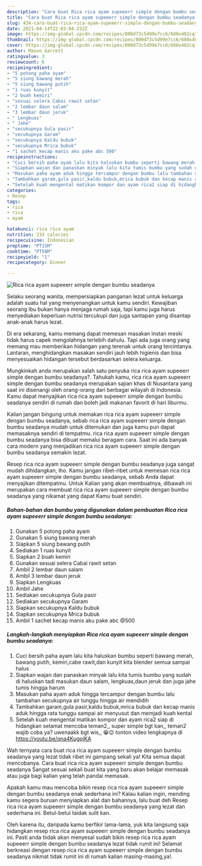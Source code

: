```yaml
---
description: "Cara buat Rica rica ayam supeeerr simple dengan bumbu seadanya yang enak dan Mudah Dibuat"
title: "Cara buat Rica rica ayam supeeerr simple dengan bumbu seadanya yang enak dan Mudah Dibuat"
slug: 434-cara-buat-rica-rica-ayam-supeeerr-simple-dengan-bumbu-seadanya-yang-enak-dan-mudah-dibuat
date: 2021-04-14T22:03:04.232Z
image: https://img-global.cpcdn.com/recipes/800d73c5d99e7cc6/680x482cq70/rica-rica-ayam-supeeerr-simple-dengan-bumbu-seadanya-foto-resep-utama.jpg
thumbnail: https://img-global.cpcdn.com/recipes/800d73c5d99e7cc6/680x482cq70/rica-rica-ayam-supeeerr-simple-dengan-bumbu-seadanya-foto-resep-utama.jpg
cover: https://img-global.cpcdn.com/recipes/800d73c5d99e7cc6/680x482cq70/rica-rica-ayam-supeeerr-simple-dengan-bumbu-seadanya-foto-resep-utama.jpg
author: Mason Garrett
ratingvalue: 3
reviewcount: 6
recipeingredient:
- "5 potong paha ayam"
- "5 siung bawang merah"
- "5 siung bawang putih"
- "1 ruas kunyit"
- "2 buah kemiri"
- "sesuai selera Cabai rawit setan"
- "2 lembar daun salam"
- "3 lembar daun jeruk"
- " Lengkuas"
- " Jahe"
- "secukupnya Gula pasir"
- "secukupnya Garam"
- "secukupnya Kaldu bubuk"
- "secukupnya Mrica bubuk"
- "1 sachet kecap manis aku pake abc 500"
recipeinstructions:
- "Cuci bersih paha ayam lalu kita haluskan bumbu seperti bawang merah, bawang putih, kemiri,cabe rawit,dan kunyit kita blender semua sampai halus"
- "Siapkan wajan dan panaskan minyak lalu kita tumis bumbu yang sudah di haluskan tadi masukan daun salam, lengkuas,daun jeruk dan juga jahe tumis hingga harum"
- "Masukan paha ayam aduk hingga tercampur dengan bumbu lalu tambahan secukupnya air tunggu hingga air mendidih"
- "Tambahkan garam,gula pasir,kaldu bubuk,mrica bubuk dan kecap manis aduk hingga rata tunggu sampai air menyusut dan memjadi kuah kental"
- "Setelah kuah mengental matikan kompor dan ayam rica2 siap di hidangkan selamat mencoba teman2,, super simple bgt kan,, teman2 wajib coba ya? uwenaakk bgt wis,, 😁😉 tonton video lengkapnya di https://youtu.be/qna4KugpjKA"
categories:
- Resep
tags:
- rica
- rica
- ayam

katakunci: rica rica ayam 
nutrition: 233 calories
recipecuisine: Indonesian
preptime: "PT15M"
cooktime: "PT58M"
recipeyield: "1"
recipecategory: Dinner

---
```



![Rica rica ayam supeeerr simple dengan bumbu seadanya](https://img-global.cpcdn.com/recipes/800d73c5d99e7cc6/680x482cq70/rica-rica-ayam-supeeerr-simple-dengan-bumbu-seadanya-foto-resep-utama.jpg)

Selaku seorang wanita, mempersiapkan panganan lezat untuk keluarga adalah suatu hal yang menyenangkan untuk kamu sendiri. Kewajiban seorang ibu bukan hanya menjaga rumah saja, tapi kamu juga harus menyediakan keperluan nutrisi tercukupi dan juga santapan yang disantap anak-anak harus lezat.

Di era  sekarang, kamu memang dapat memesan masakan instan meski tidak harus capek mengolahnya terlebih dahulu. Tapi ada juga orang yang memang mau memberikan hidangan yang terenak untuk orang tercintanya. Lantaran, menghidangkan masakan sendiri jauh lebih higienis dan bisa menyesuaikan hidangan tersebut berdasarkan selera keluarga. 



Mungkinkah anda merupakan salah satu penyuka rica rica ayam supeeerr simple dengan bumbu seadanya?. Tahukah kamu, rica rica ayam supeeerr simple dengan bumbu seadanya merupakan sajian khas di Nusantara yang saat ini disenangi oleh orang-orang dari berbagai wilayah di Indonesia. Kamu dapat menyajikan rica rica ayam supeeerr simple dengan bumbu seadanya sendiri di rumah dan boleh jadi makanan favorit di hari liburmu.

Kalian jangan bingung untuk memakan rica rica ayam supeeerr simple dengan bumbu seadanya, sebab rica rica ayam supeeerr simple dengan bumbu seadanya mudah untuk ditemukan dan juga kamu pun dapat memasaknya sendiri di tempatmu. rica rica ayam supeeerr simple dengan bumbu seadanya bisa dibuat memalui beragam cara. Saat ini ada banyak cara modern yang menjadikan rica rica ayam supeeerr simple dengan bumbu seadanya semakin lezat.

Resep rica rica ayam supeeerr simple dengan bumbu seadanya juga sangat mudah dihidangkan, lho. Kamu jangan ribet-ribet untuk memesan rica rica ayam supeeerr simple dengan bumbu seadanya, sebab Anda dapat menyajikan ditempatmu. Untuk Kalian yang akan membuatnya, dibawah ini merupakan cara membuat rica rica ayam supeeerr simple dengan bumbu seadanya yang nikamat yang dapat Kamu buat sendiri.

<!--inarticleads1-->

##### Bahan-bahan dan bumbu yang digunakan dalam pembuatan Rica rica ayam supeeerr simple dengan bumbu seadanya:

1. Gunakan 5 potong paha ayam
1. Gunakan 5 siung bawang merah
1. Siapkan 5 siung bawang putih
1. Sediakan 1 ruas kunyit
1. Siapkan 2 buah kemiri
1. Gunakan sesuai selera Cabai rawit setan
1. Ambil 2 lembar daun salam
1. Ambil 3 lembar daun jeruk
1. Siapkan  Lengkuas
1. Ambil  Jahe
1. Sediakan secukupnya Gula pasir
1. Sediakan secukupnya Garam
1. Siapkan secukupnya Kaldu bubuk
1. Siapkan secukupnya Mrica bubuk
1. Ambil 1 sachet kecap manis aku pake abc @500




<!--inarticleads2-->

##### Langkah-langkah menyiapkan Rica rica ayam supeeerr simple dengan bumbu seadanya:

1. Cuci bersih paha ayam lalu kita haluskan bumbu seperti bawang merah, bawang putih, kemiri,cabe rawit,dan kunyit kita blender semua sampai halus
1. Siapkan wajan dan panaskan minyak lalu kita tumis bumbu yang sudah di haluskan tadi masukan daun salam, lengkuas,daun jeruk dan juga jahe tumis hingga harum
1. Masukan paha ayam aduk hingga tercampur dengan bumbu lalu tambahan secukupnya air tunggu hingga air mendidih
1. Tambahkan garam,gula pasir,kaldu bubuk,mrica bubuk dan kecap manis aduk hingga rata tunggu sampai air menyusut dan memjadi kuah kental
1. Setelah kuah mengental matikan kompor dan ayam rica2 siap di hidangkan selamat mencoba teman2,, super simple bgt kan,, teman2 wajib coba ya? uwenaakk bgt wis,, 😁😉 tonton video lengkapnya di https://youtu.be/qna4KugpjKA




Wah ternyata cara buat rica rica ayam supeeerr simple dengan bumbu seadanya yang lezat tidak ribet ini gampang sekali ya! Kita semua dapat mencobanya. Cara buat rica rica ayam supeeerr simple dengan bumbu seadanya Sangat sesuai sekali buat kita yang baru akan belajar memasak atau juga bagi kalian yang telah pandai memasak.

Apakah kamu mau mencoba bikin resep rica rica ayam supeeerr simple dengan bumbu seadanya enak sederhana ini? Kalau kalian ingin, mending kamu segera buruan menyiapkan alat dan bahannya, lalu buat deh Resep rica rica ayam supeeerr simple dengan bumbu seadanya yang lezat dan sederhana ini. Betul-betul taidak sulit kan. 

Oleh karena itu, daripada kamu berfikir lama-lama, yuk kita langsung saja hidangkan resep rica rica ayam supeeerr simple dengan bumbu seadanya ini. Pasti anda tiidak akan menyesal sudah bikin resep rica rica ayam supeeerr simple dengan bumbu seadanya lezat tidak rumit ini! Selamat berkreasi dengan resep rica rica ayam supeeerr simple dengan bumbu seadanya nikmat tidak rumit ini di rumah kalian masing-masing,ya!.

